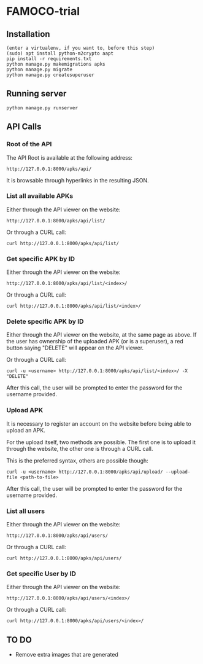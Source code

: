 # FAMOCO-trial

## Installation

```
(enter a virtualenv, if you want to, before this step)
(sudo) apt install python-m2crypto aapt
pip install -r requirements.txt
python manage.py makemigrations apks
python manage.py migrate
python manage.py createsuperuser
```

## Running server

```
python manage.py runserver
```


## API Calls

### Root of the API

The API Root is available at the following address:

```
http://127.0.0.1:8000/apks/api/
```

It is browsable through hyperlinks in the resulting JSON.

### List all available APKs

Either through the API viewer on the website:

```
http://127.0.0.1:8000/apks/api/list/

```

Or through a CURL call:

```
curl http://127.0.0.1:8000/apks/api/list/
```


### Get specific APK by ID

Either through the API viewer on the website:

```
http://127.0.0.1:8000/apks/api/list/<index>/

```

Or through a CURL call:

```
curl http://127.0.0.1:8000/apks/api/list/<index>/
```

### Delete specific APK by ID

Either through the API viewer on the website, at the same page as above. If the user has ownership of the uploaded APK (or is a superuser), a red button saying "DELETE" will appear on the API viewer.

Or through a CURL call:

```
curl -u <username> http://127.0.0.1:8000/apks/api/list/<index>/ -X "DELETE"
```

After this call, the user will be prompted to enter the password for the username provided.

### Upload APK

It is necessary to register an account on the website before being able to upload an APK.

For the upload itself, two methods are possible. The first one is to upload it through the website, the other one is through a CURL call.

This is the preferred syntax, others are possible though:

```
curl -u <username> http://127.0.0.1:8000/apks/api/upload/ --upload-file <path-to-file>
```

After this call, the user will be prompted to enter the password for the username provided.

### List all users

Either through the API viewer on the website:

```
http://127.0.0.1:8000/apks/api/users/

```

Or through a CURL call:

```
curl http://127.0.0.1:8000/apks/api/users/
```

### Get specific User by ID

Either through the API viewer on the website:

```
http://127.0.0.1:8000/apks/api/users/<index>/

```

Or through a CURL call:

```
curl http://127.0.0.1:8000/apks/api/users/<index>/
```

## TO DO

- Remove extra images that are generated